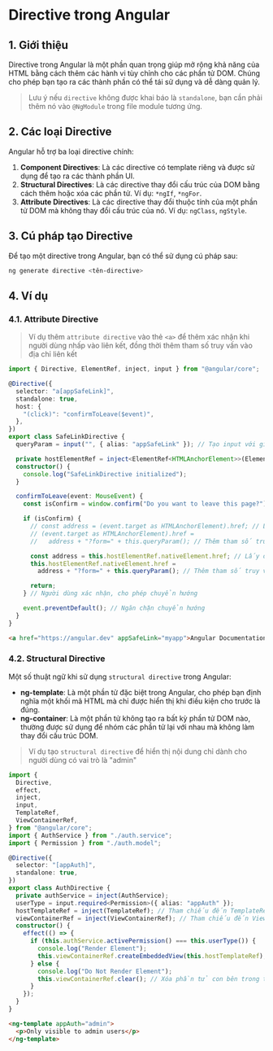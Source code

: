 # Directive trong Angular
## 1. Giới thiệu
Directive trong Angular là một phần quan trọng giúp mở rộng khả năng của HTML bằng cách thêm các hành vi tùy chỉnh cho các phần tử DOM. Chúng cho phép bạn tạo ra các thành phần có thể tái sử dụng và dễ dàng quản lý.

> Lưu ý nếu `directive` không được khai báo là `standalone`, bạn cần phải thêm nó vào `@NgModule` trong file module tương ứng.

## 2. Các loại Directive
Angular hỗ trợ ba loại directive chính:

1. **Component Directives**: Là các directive có template riêng và được sử dụng để tạo ra các thành phần UI.
2. **Structural Directives**: Là các directive thay đổi cấu trúc của DOM bằng cách thêm hoặc xóa các phần tử. Ví dụ: `*ngIf`, `*ngFor`.
3. **Attribute Directives**: Là các directive thay đổi thuộc tính của một phần tử DOM mà không thay đổi cấu trúc của nó. Ví dụ: `ngClass`, `ngStyle`.

## 3. Cú pháp tạo Directive

Để tạo một directive trong Angular, bạn có thể sử dụng cú pháp sau:
```bash
ng generate directive <tên-directive>
```

## 4. Ví dụ
### 4.1. Attribute Directive
> Ví dụ thêm `attribute directive` vào thẻ `<a>` để thêm xác nhận khi người dùng nhấp vào liên kết, đồng thời thêm tham số truy vấn vào địa chỉ liên kết
```ts
import { Directive, ElementRef, inject, input } from "@angular/core";

@Directive({
  selector: "a[appSafeLink]",
  standalone: true,
  host: {
    "(click)": "confirmToLeave($event)",
  },
})
export class SafeLinkDirective {
  queryParam = input("", { alias: "appSafeLink" }); // Tạo input với giá trị mặc định là "" và có attribute chính là "appSafeLink" để trong template có thể sử dụng luôn bằng cách <tên directive> = "<giá trị>"

  private hostElementRef = inject<ElementRef<HTMLAnchorElement>>(ElementRef); // Lấy tham chiếu đến phần tử host (ở đây là thẻ <a>)
  constructor() {
    console.log("SafeLinkDirective initialized");
  }

  confirmToLeave(event: MouseEvent) {
    const isConfirm = window.confirm("Do you want to leave this page?"); // Hiển thị hộp thoại xác nhận

    if (isConfirm) {
      // const address = (event.target as HTMLAnchorElement).href; // Lấy địa chỉ liên kết mà người dùng muốn truy cập khi nhấp vào
      // (event.target as HTMLAnchorElement).href =
      //   address + "?form=" + this.queryParam(); // Thêm tham số truy vấn vào địa chỉ liên kết

      const address = this.hostElementRef.nativeElement.href; // Lấy địa chỉ liên kết mà người dùng muốn truy cập khi nhấp vào
      this.hostElementRef.nativeElement.href =
        address + "?form=" + this.queryParam(); // Thêm tham số truy vấn vào địa chỉ liên kết

      return;
    } // Người dùng xác nhận, cho phép chuyển hướng

    event.preventDefault(); // Ngăn chặn chuyển hướng
  }
}


```
```html
<a href="https://angular.dev" appSafeLink="myapp">Angular Documentation</a>
```

### 4.2. Structural Directive
Một số thuật ngữ khi sử dụng `structural directive` trong Angular:

- **ng-template**: Là một phần tử đặc biệt trong Angular, cho phép bạn định nghĩa một khối mã HTML mà chỉ được hiển thị khi điều kiện cho trước là đúng.
- **ng-container**: Là một phần tử không tạo ra bất kỳ phần tử DOM nào, thường được sử dụng để nhóm các phần tử lại với nhau mà không làm thay đổi cấu trúc DOM.

> Ví dụ tạo `structural directive` để hiển thị nội dung chỉ dành cho người dùng có vai trò là "admin"
```ts
import {
  Directive,
  effect,
  inject,
  input,
  TemplateRef,
  ViewContainerRef,
} from "@angular/core";
import { AuthService } from "./auth.service";
import { Permission } from "./auth.model";

@Directive({
  selector: "[appAuth]",
  standalone: true,
})
export class AuthDirective {
  private authService = inject(AuthService);
  userType = input.required<Permission>({ alias: "appAuth" });
  hostTemplateRef = inject(TemplateRef); // Tham chiếu đến TemplateRef của thẻ <ng-template>
  viewContainerRef = inject(ViewContainerRef); // Tham chiếu đến ViewContainerRef (các phần tử con) của thẻ <ng-template>
  constructor() {
    effect(() => {
      if (this.authService.activePermission() === this.userType()) {
        console.log("Render Element");
        this.viewContainerRef.createEmbeddedView(this.hostTemplateRef); // Hiển thị phần tử con bên trong thẻ <ng-template>
      } else {
        console.log("Do Not Render Element");
        this.viewContainerRef.clear(); // Xóa phần tử con bên trong thẻ <ng-template> nếu điều kiện không đúng
      }
    });
  }
}
```
```html
<ng-template appAuth="admin">
  <p>Only visible to admin users</p>
</ng-template>
```
